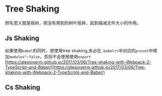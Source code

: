 # Tree Shaking
顾名思义就是摇树，把没有用到的树叶摇掉，起到缩减文件大小的作用。

## Js Shaking

如果使用`babel`的同时，想使用tree shaking,务必在`.babelrc`中对应的`preset`中增加`modules":false`，否则不会使用使用`export`
[https://alexjoverm.github.io/2017/03/06/Tree-shaking-with-Webpack-2-TypeScript-and-Babel/](https://alexjoverm.github.io/2017/03/06/Tree-shaking-with-Webpack-2-TypeScript-and-Babel/)

## Cs Shaking
